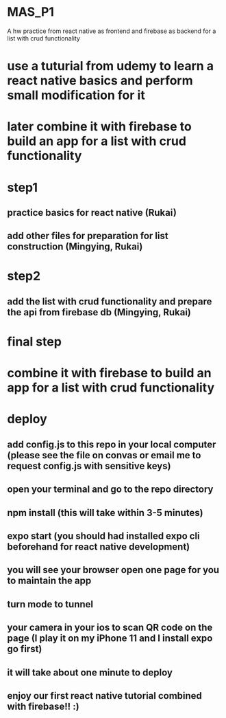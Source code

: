 # MAS_P1
A hw practice from react native as frontend and firebase as backend for a list with crud functionality

# use a tuturial from udemy to learn a react native basics and perform small modification for it
# later combine it with firebase to build an app for a list with crud functionality

# step1
## practice basics for react native (Rukai)

## add other files for preparation for list construction (Mingying, Rukai)

# step2

## add the list with crud functionality and prepare the api from firebase db (Mingying, Rukai)

# final step

# combine it with firebase to build an app for a list with crud functionality

# deploy

## add config.js to this repo in your local computer (please see the file on convas or email me to request config.js with sensitive keys)
## open your terminal and go to the repo directory
## npm install (this will take within 3-5 minutes)
## expo start (you should had installed expo cli beforehand for react native development)
## you will see your browser open one page for you to maintain the app
## turn mode to tunnel
## your camera in your ios to scan QR code on the page (I play it on my iPhone 11 and I install expo go first)
## it will take about one minute to deploy
## enjoy our first react native tutorial combined with firebase!! :)
